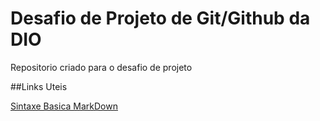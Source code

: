 # Desafio de Projeto de Git/Github da DIO
Repositorio criado para o desafio de projeto

##Links Uteis

[Sintaxe Basica MarkDown](https://www.markdownguide.org)
